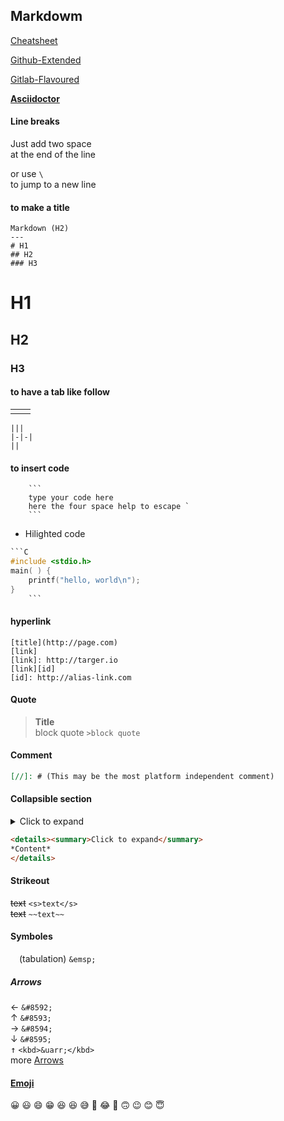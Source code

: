 
Markdowm
---

[Cheatsheet]

[Github-Extended]

[Gitlab-Flavoured]


[Cheatsheet]: https://github.com/adam-p/markdown-here/wiki/Markdown-Here-Cheatsheet
[Github-Extended]: https://www.markdownguide.org/extended-syntax/
[Gitlab-Flavoured]: https://docs.gitlab.com/ee/user/markdown.html

[**Asciidoctor**](./asciidoctor.use.adoc)

#### Line breaks

Just add two space  
at the end 
of the line

or use `\` \
to jump to a new line

#### to make a title
```
Markdown (H2)
---
# H1
## H2
### H3
```
# H1
## H2
### H3

#### to have a tab like follow
|||
|-|-|
||
```
|||
|-|-|
||
```
#### to insert code
```
    ``` 
    type your code here
    here the four space help to escape `
    ```
```
- Hilighted code
```C
```C
#include <stdio.h> 
main( ) { 
    printf("hello, world\n"); 
} 
    ```
```


#### hyperlink
```
[title](http://page.com)
[link]
[link]: http://targer.io
[link][id]
[id]: http://alias-link.com
```

#### Quote
>**Title** \
>block quote
```>block quote```

#### Comment
[//]: # (This may be the most platform independent comment)
```md
[//]: # (This may be the most platform independent comment)
```


#### Collapsible section
<details><summary>Click to expand</summary>
*Content*
</details>

```html
<details><summary>Click to expand</summary>
*Content*
</details>
```


#### Strikeout
<s>text</s> `<s>text</s>` \
~~text~~  `~~text~~`

#### Symboles

&emsp;(tabulation) `&emsp;`

##### Arrows
&#8592; `&#8592;`  
&#8593; `&#8593;`  
&#8594; `&#8594;`  
&#8595; `&#8595;`  
<kbd>&uarr;</kbd> `<kbd>&uarr;</kbd>`  
more [Arrows] 

[Arrows]: https://stackoverflow.com/questions/54954544/how-do-i-show-the-up-and-down-arrow-keyboard-key-in-github-markdown

#### [Emoji]

:grinning:	:smiley: :smile:	:grin:
:laughing: :satisfied:	:sweat_smile:
:rofl:	:joy:	:slightly_smiling_face:	
:upside_down_face:	:wink:	:blush: :innocent:

[Emoji]: https://github.com/ikatyang/emoji-cheat-sheet/blob/master/README.md
